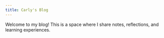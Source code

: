 ```yaml
---
title: Carly's Blog
---
```


Welcome to my blog! This is a space where I share notes, reflections, and learning experiences.
